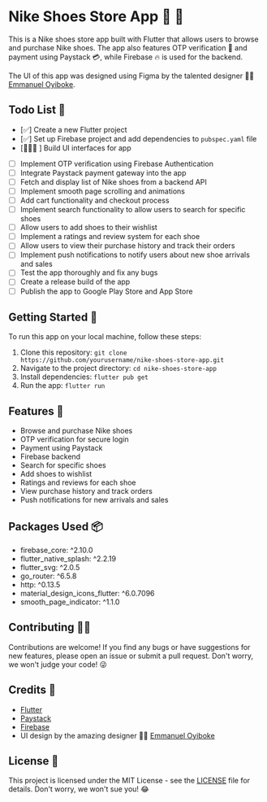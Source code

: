 # Nike Shoes Store App 🏬 👟

This is a Nike shoes store app built with Flutter that allows users to browse and purchase Nike shoes. The app also features OTP verification 🔐 and payment using Paystack 💳, while Firebase 🔥 is used for the backend.

The UI of this app was designed using Figma by the talented designer 👨‍🎨 [Emmanuel Oyiboke](https://www.figma.com/@rays_da_dev).

## Todo List 📝

- [✅] Create a new Flutter project
- [✅] Set up Firebase project and add dependencies to `pubspec.yaml` file
- [👨🏿‍💻 ] Build UI interfaces for app
- [ ] Implement OTP verification using Firebase Authentication
- [ ] Integrate Paystack payment gateway into the app
- [ ] Fetch and display list of Nike shoes from a backend API
- [ ] Implement smooth page scrolling and animations
- [ ] Add cart functionality and checkout process
- [ ] Implement search functionality to allow users to search for specific shoes
- [ ] Allow users to add shoes to their wishlist
- [ ] Implement a ratings and review system for each shoe
- [ ] Allow users to view their purchase history and track their orders
- [ ] Implement push notifications to notify users about new shoe arrivals and sales
- [ ] Test the app thoroughly and fix any bugs
- [ ] Create a release build of the app
- [ ] Publish the app to Google Play Store and App Store

## Getting Started 🚀

To run this app on your local machine, follow these steps:

1. Clone this repository: `git clone https://github.com/yourusername/nike-shoes-store-app.git`
2. Navigate to the project directory: `cd nike-shoes-store-app`
3. Install dependencies: `flutter pub get`
4. Run the app: `flutter run`

## Features 🌟

- Browse and purchase Nike shoes
- OTP verification for secure login
- Payment using Paystack
- Firebase backend
- Search for specific shoes
- Add shoes to wishlist
- Ratings and reviews for each shoe
- View purchase history and track orders
- Push notifications for new arrivals and sales

## Packages Used 📦

- firebase_core: ^2.10.0
- flutter_native_splash: ^2.2.19
- flutter_svg: ^2.0.5
- go_router: ^6.5.8
- http: ^0.13.5
- material_design_icons_flutter: ^6.0.7096
- smooth_page_indicator: ^1.1.0

## Contributing 👨‍💻

Contributions are welcome! If you find any bugs or have suggestions for new features, please open an issue or submit a pull request. Don't worry, we won't judge your code! 😜

## Credits 👏

- [Flutter](https://flutter.dev/)
- [Paystack](https://paystack.com/)
- [Firebase](https://firebase.google.com/)
- UI design by the amazing designer 👨‍🎨 [Emmanuel Oyiboke](https://www.figma.com/@rays_da_dev)

## License 📝

This project is licensed under the MIT License - see the [LICENSE](LICENSE) file for details. Don't worry, we won't sue you! 😂
